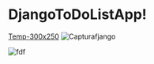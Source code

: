 # DjangoToDoListApp!

[Temp-300x250](https://user-images.githubusercontent.com/55344006/200571529-fc01cf7d-807e-4cc5-92fe-867031c1ccbf.jpg)
![Capturafjango](https://user-images.githubusercontent.com/55344006/200571967-54507d4b-3b9a-4bc5-ad9f-4f7b25d7f0f8.JPG)

![fdf](https://user-images.githubusercontent.com/55344006/200572030-c7a6259f-a1b9-43e4-9197-588939a0dbc7.JPG)
